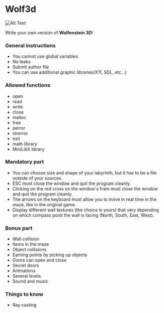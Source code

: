 # Wolf3d

![Alt Text](./wolf3d.gif)

Write your own version of **Wolfenstein 3D**!<br>

### General instructions
- You cannot use global variables
- No leaks
- Submit author file
- You can use additional graphic libraries(X11, SDL, etc...)

### Allowed functions
- open
- read
- write
- close
- malloc
- free
- perror
- strerror
- exit
- math library
- MiniLibX library

### Mandatory part
- You can choose size and shape of your labyrinth, but it has to be a file outside of your sources.
- ESC must close the window and quit the program cleanly.
- Clicking on the red cross on the window's fram must close the window and quit the program cleanly.
- The arrows on the keyboard must allow you to move in real time in the maze, like
in the original game.
- Display different wall textures (the choice is yours) that vary depending on which
compass point the wall is facing (North, South, East, West).

### Bonus part
- Wall collision
- Items in the maze
- Object collisions
- Earning points by picking up objects
- Doors can open and close
- Secret doors
- Animations
- Several levels
- Sound and music

### Things to know
- Ray casting
